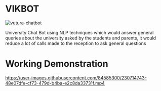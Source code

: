 # VIKBOT
![vutura-chatbot](https://user-images.githubusercontent.com/84585300/230714647-240bb3a7-4ce3-444f-93c0-e08a39e21568.gif)


University Chat Bot 
using NLP techniques which would answer general queries about the university asked by the students and parents, it would reduce a lot of calls made to the reception to ask general questions

# Working Demonstration



https://user-images.githubusercontent.com/84585300/230714743-48e07dfe-cf73-479d-b4ba-e2c8da33731f.mp4

